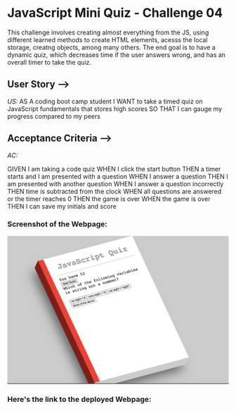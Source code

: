 # JavaScript Mini Quiz - Challenge 04

This challenge involves creating almost everything from the JS, using different learned methods to create HTML elements, acesss the local storage, creatng objects, among many others. The end goal is to have a dynamic quiz, which decreases time if the user answers wrong, and has an overall timer to take the quiz.

## User Story -->
_US:_
AS A coding boot camp student
I WANT to take a timed quiz on JavaScript fundamentals that stores high scores
SO THAT I can gauge my progress compared to my peers
## Acceptance Criteria -->
_AC:_

GIVEN I am taking a code quiz
WHEN I click the start button
THEN a timer starts
and I am presented with a question
WHEN I answer a question
THEN I am presented with another question
WHEN I answer a question incorrectly
THEN time is subtracted from the clock
WHEN all questions are answered or the timer reaches 0
THEN the game is over
WHEN the game is over
THEN I can save my initials and score
### Screenshot of the Webpage:
<img width="518" alt="READMESS3.png" src="READMESS3.png">

### Here's the link to the deployed Webpage:
